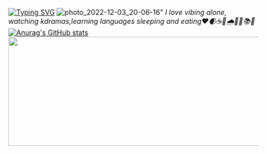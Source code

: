 
[![Typing SVG](https://readme-typing-svg.herokuapp.com?color=%2336BCF7&lines=Hey+there+hi+I+am+Mohinur)](https://git.io/typing-svg)
![photo_2022-12-03_20-06-16](https://user-images.githubusercontent.com/117365344/205447559-0e56d683-cf30-4c80-9e96-a25c765c737a.jpg)"
_I love vibing alone, watching kdramas,learning languages sleeping and eating❤🌒☕️🍫🌧🍏🧸📚💜_
[![Anurag's GitHub stats](https://github-readme-stats.vercel.app/api?username=mohimoon)](https://github.com/anuraghazra/github-readme-stats)
<img src="https://habrastorage.org/getpro/habr/upload_files/5ff/bcb/03a/5ffbcb03abb1ccfaa54a6c2055e0fe58.gif" width="1023" height="220" data-src="https://habrastorage.org/getpro/habr/upload_files/5ff/bcb/03a/5ffbcb03abb1ccfaa54a6c2055e0fe58.gif">
